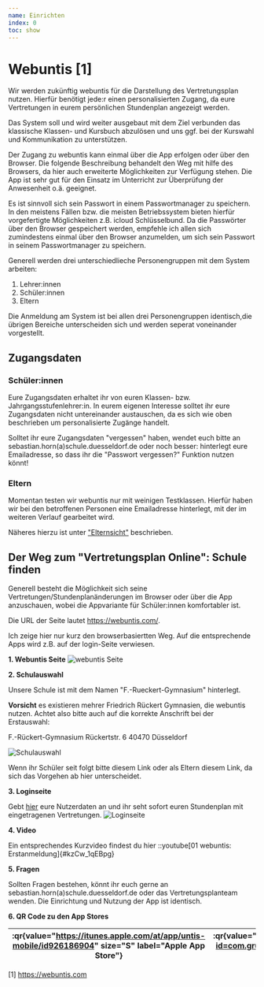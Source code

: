 ```yaml
---
name: Einrichten 
index: 0
toc: show
---
```


# Webuntis [1]
Wir werden zukünftig webuntis für die Darstellung des Vertretungsplan nutzen. Hierfür benötigt jede:r einen personalisierten Zugang, da eure Vertretungen in eurem persönlichen Stundenplan angezeigt werden.

Das System soll und wird weiter ausgebaut mit dem Ziel verbunden das klassische Klassen- und Kursbuch abzulösen und uns ggf. bei der Kurswahl und Kommunikation zu unterstützen.

Der Zugang zu webuntis kann einmal über die App erfolgen oder über den Browser.
Die folgende Beschreibung behandelt den Weg mit hilfe des Browsers, da hier auch erweiterte Möglichkeiten zur Verfügung stehen. Die App ist sehr gut für den Einsatz im Unterricht zur Überprüfung der Anwesenheit o.ä. geeignet.

Es ist sinnvoll sich sein Passwort in einem Passwortmanager zu speichern. In den meistens Fällen bzw. die meisten Betriebssystem bieten hierfür vorgefertigte Möglichkeiten z.B. icloud Schlüsselbund. Da die Passwörter über den Browser gespeichert werden, empfehle ich allen sich zumindestens einmal über den Browser anzumelden, um sich sein Passwort in seinem Passwortmanager zu speichern.

Generell werden drei unterschiedlieche Personengruppen mit dem System arbeiten:
1. Lehrer:innen
2. Schüler:innen 
3. Eltern

Die Anmeldung am System ist bei allen drei Personengruppen identisch,die übrigen Bereiche unterscheiden sich und werden seperat voneinander vorgestellt.

## Zugangsdaten
### Schüler:innen 
Eure Zugangsdaten erhaltet ihr von euren Klassen- bzw. Jahrgangsstufenlehrer:in. In eurem eigenen Interesse solltet ihr eure Zugangsdaten nicht untereinander austauschen, da es sich wie oben beschrieben um personalisierte Zugänge handelt.

Solltet ihr eure Zugangsdaten "vergessen" haben, wendet euch bitte an sebastian.horn(a)schule.duesseldorf.de oder noch besser: hinterlegt eure Emailadresse, so dass ihr die "Passwort vergessen?" Funktion nutzen könnt!

### Eltern
Momentan testen wir webuntis nur mit weinigen Testklassen. Hierfür haben wir bei den betroffenen Personen eine Emailadresse hinterlegt, mit der im weiteren Verlauf gearbeitet wird.

Näheres hierzu ist unter ["Elternsicht"](https://hornse.edugit.io/Anleitungen/webuntis/eltern/elternsicht) beschrieben.

## Der Weg zum "Vertretungsplan Online": Schule finden
Generell besteht die Möglichkeit sich seine Vertretungen/Stundenplanänderungen im Browser oder über die App anzuschauen, wobei die Appvariante für Schüler:innen komfortabler ist.

Die URL der Seite lautet <https://webuntis.com/>.

Ich zeige hier nur kurz den browserbasiertten Weg. Auf die entsprechende Apps wird z.B. auf der login-Seite verwiesen.

**1. Webuntis Seite**
![webuntis Seite](/Bilder/webuntis/webuntis.png "webuntis Seite")


**2. Schulauswahl**

   Unsere Schule ist mit dem Namen "F.-Rueckert-Gymnasium" hinterlegt.

   **Vorsicht** es existieren mehrer Friedrich Rückert Gymnasien, die webuntis nutzen. Achtet also bitte auch auf die korrekte Anschrift bei der Erstauswahl:

   F.-Rückert-Gymnasium
   Rückertstr. 6
   40470 Düsseldorf

![Schulauswahl](/Bilder/webuntis/auswahlSchule.png "Schulauswahl")

Wenn ihr Schüler seit folgt bitte diesem Link oder als Eltern diesem Link, da sich das Vorgehen ab hier unterscheidet.

**3. Loginseite**

   Gebt [hier](https://webuntis.com) eure Nutzerdaten an und ihr seht sofort euren Stundenplan mit eingetragenen Vertretungen.
![Loginseite](/Bilder/webuntis/loginSeite.png "Loginseite")

**4. Video**

Ein entsprechendes Kurzvideo findest du hier 
::youtube[01 webuntis: Erstanmeldung]{#kzCw_1qEBpg}


**5. Fragen**

   Sollten Fragen bestehen, könnt ihr euch gerne an sebastian.horn(a)schule.duesseldorf.de oder das Vertretungsplanteam wenden.
   Die Einrichtung und Nutzung der App ist identisch.

**6. QR Code zu den App Stores**

   |:qr{value="https://itunes.apple.com/at/app/untis-mobile/id926186904" size="S" label="Apple App Store"}| :qr{value="https://play.google.com/store/apps/details?id=com.grupet.web.app" size="S" label="Google Play Store"}
   |-|-| 




[1] https://webuntis.com
